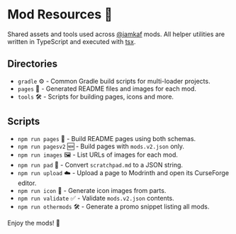 # Mod Resources 💾

Shared assets and tools used across [@iamkaf](https://modrinth.com/user/iamkaf) mods.
All helper utilities are written in TypeScript and executed with [tsx](https://github.com/esbuild-kit/tsx).

## Directories

- `gradle` ⚙️  - Common Gradle build scripts for multi-loader projects.
- `pages` 📄 - Generated README files and images for each mod.
- `tools` 🛠️ - Scripts for building pages, icons and more.

## Scripts

- `npm run pages` 📄 - Build README pages using both schemas.
- `npm run pagesv2` 🆕 - Build pages with `mods.v2.json` only.
- `npm run images` 🖼️ - List URLs of images for each mod.
- `npm run pad` 📝 - Convert `scratchpad.md` to a JSON string.
- `npm run upload` ☁️ - Upload a page to Modrinth and open its CurseForge editor.
- `npm run icon` 🎨 - Generate icon images from parts.
- `npm run validate` ✅ - Validate `mods.v2.json` contents.
- `npm run othermods` 🛠️ - Generate a promo snippet listing all mods.

Enjoy the mods! 🚀
